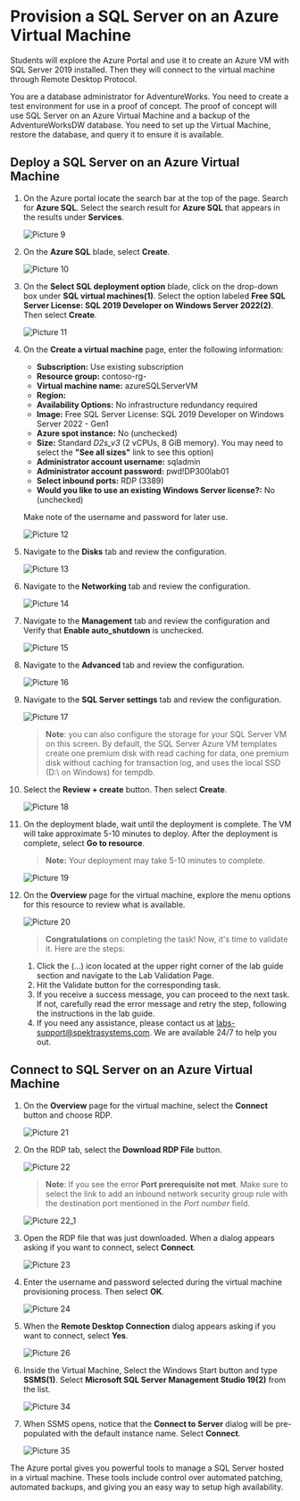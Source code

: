 # Provision a SQL Server on an Azure Virtual Machine

Students will explore the Azure Portal and use it to create an Azure VM with SQL Server 2019 installed. Then they will connect to the virtual machine through Remote Desktop Protocol.

You are a database administrator for AdventureWorks. You need to create a test environment for use in a proof of concept. The proof of concept will use SQL Server on an Azure Virtual Machine and a backup of the AdventureWorksDW database. You need to set up the Virtual Machine, restore the database, and query it to ensure it is available.

## Deploy a SQL Server on an Azure Virtual Machine

1. On the Azure portal locate the search bar at the top of the page. Search for **Azure SQL**. Select the search result for **Azure SQL** that appears in the results under **Services**.

    ![Picture 9](../images/lab1-2-updated.png)

1. On the **Azure SQL** blade, select **Create**.

    ![Picture 10](../images/lab1-2-2-updated.png)

1. On the **Select SQL deployment option** blade, click on the drop-down box under **SQL virtual machines(1)**. Select the option labeled **Free SQL Server License: SQL 2019 Developer on Windows Server 2022(2)**. Then select **Create**.

    ![Picture 11](../images/lab1-3-updated.png)

1. On the **Create a virtual machine** page, enter the following information:

    - **Subscription:** Use existing subscription 
    - **Resource group:** contoso-rg-<inject key="Deployment-id" enableCopy="false" />
    - **Virtual machine name:**  azureSQLServerVM
    - **Region:** <inject key="location" enableCopy="false" />
    - **Availability Options:** No infrastructure redundancy required
    - **Image:** Free SQL Server License: SQL 2019 Developer on Windows Server 2022 - Gen1
    - **Azure spot instance:** No (unchecked)
    - **Size:** Standard *D2s_v3* (2 vCPUs, 8 GiB memory). You may need to select the **"See all sizes"** link to see this option)
    - **Administrator account username:** sqladmin
    - **Administrator account password:** pwd!DP300lab01
    - **Select inbound ports:** RDP (3389)
    - **Would you like to use an existing Windows Server license?:** No (unchecked)

    Make note of the username and password for later use.

    ![Picture 12](../images/dp-300-lab01-vm1.png)

1. Navigate to the **Disks** tab and review the configuration.

    ![Picture 13](../images/dp-300-lab01-disk1.png)

1. Navigate to the **Networking** tab and review the configuration.

    ![Picture 14](../images/dp-300-L1-007.png)

1. Navigate to the **Management** tab and review the configuration and Verify that **Enable auto_shutdown** is unchecked.

    ![Picture 15](../images/dp-300-L1-008.png)

1. Navigate to the **Advanced** tab and review the configuration.

    ![Picture 16](../images/dp-300-L1-009.png)

1. Navigate to the **SQL Server settings** tab and review the configuration.

    ![Picture 17](../images/dp-300-L1-0010.png)

    >**Note**: you can also configure the storage for your SQL Server VM on this screen. By default, the SQL Server Azure VM templates create one premium disk with read caching for data, one premium disk without caching for transaction log, and uses the local SSD (D:\ on Windows) for tempdb.

1. Select the **Review + create** button. Then select **Create**.

    ![Picture 18](../images/dp-300-lab01-create1.png)

1. On the deployment blade, wait until the deployment is complete. The VM will take approximate 5-10 minutes to deploy. After the deployment is complete, select  **Go to resource**.

    >**Note:** Your deployment may take 5-10 minutes to complete.

    ![Picture 19](../images/dp-300-lab01-12r.png)
    
 1. On the **Overview** page for the virtual machine, explore the menu options for this resource to review what is available.

    ![Picture 20](../images/dp-300-lab01-overview01.png)
    
    > **Congratulations** on completing the task! Now, it's time to validate it. Here are the steps:
    1. Click the (...) icon located at the upper right corner of the lab guide section and navigate to the Lab Validation Page.
    2. Hit the Validate button for the corresponding task.
    3. If you receive a success message, you can proceed to the next task. If not, carefully read the error message and retry the step, following the instructions in the lab guide.
    4. If you need any assistance, please contact us at labs-support@spektrasystems.com. We are available 24/7 to help you out. 


## Connect to SQL Server on an Azure Virtual Machine

1. On the **Overview** page for the virtual machine, select the **Connect** button and choose RDP.

    ![Picture 21](../images/dp-300-lab01-rdp1.png)

1. On the RDP tab, select the **Download RDP File** button.

    ![Picture 22](../images/dp-300-L1-01-002.png)

    >**Note**: If you see the error **Port prerequisite not met**. Make sure to select the link to add an inbound network security group rule with the destination port mentioned in the *Port number* field.

    ![Picture 22_1](../images/dp-300-L1-01-002-2.png)

1. Open the RDP file that was just downloaded. When a dialog appears asking if you want to connect, select **Connect**.

    ![Picture 23](../images/dp-300-L1-01-003.png)

1. Enter the username and password selected during the virtual machine provisioning process. Then select **OK**.

    ![Picture 24](../images/dp-300-L1-01-004.png)

1. When the **Remote Desktop Connection** dialog appears asking if you want to connect, select **Yes**.

    ![Picture 26](../images/dp-300-L1-01-005.png)

1. Inside the Virtual Machine, Select the Windows Start button and type **SSMS(1)**. Select **Microsoft SQL Server Management Studio 19(2)** from the list.  

   ![Picture 34](../images/dp-300-lab01-ssms1.png)

1. When SSMS opens, notice that the **Connect to Server** dialog will be pre-populated with the default instance name. Select **Connect**.

    ![Picture 35](../images/dp-300-L1-01-007.png)

The Azure portal gives you powerful tools to manage a SQL Server hosted in a virtual machine. These tools include control over automated patching, automated backups, and giving you an easy way to setup high availability.
